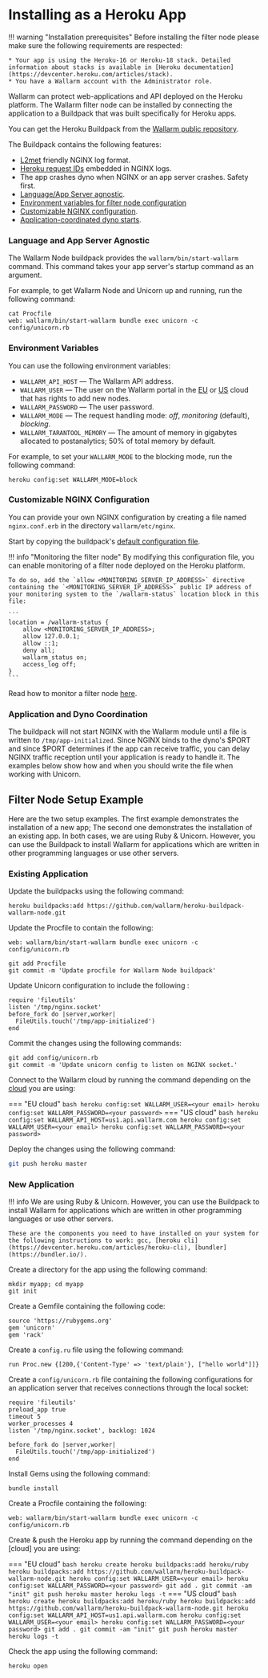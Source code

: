 [anchor1]:      #language-and-app-server-agnostic
[anchor2]:      #environment-variables
[anchor3]:      #customizable-nginx-configuration
[anchor4]:      #application-and-dyno-coordination
[doc-monitoring]: monitoring/intro.md

# Installing as a Heroku App

!!! warning "Installation prerequisites"
    Before installing the filter node please make sure the following requirements are respected:
    
    * Your app is using the Heroku-16 or Heroku-18 stack. Detailed information about stacks is available in [Heroku documentation](https://devcenter.heroku.com/articles/stack).
    * You have a Wallarm account with the Administrator role.

Wallarm can protect web-applications and API deployed on the Heroku platform. The Wallarm filter node can be installed by connecting the application to a Buildpack that was built specifically for Heroku apps.

You can get the Heroku Buildpack from the [Wallarm public repository](https://github.com/wallarm/heroku-buildpack-wallarm-node).

The Buildpack contains the following features:
* [L2met](https://github.com/ryandotsmith/l2met) friendly NGINX log format.
* [Heroku request IDs](https://devcenter.heroku.com/articles/http-request-id) embedded in NGINX logs. 
* The app crashes dyno when NGINX or an app server crashes. Safety first.
* [Language/App Server agnostic][anchor1].
* [Environment variables for filter node configuration][anchor2]
* [Customizable NGINX configuration][anchor3].
* [Application-coordinated dyno starts][anchor4].

### Language and App Server Agnostic

The Wallarm Node buildpack provides the `wallarm/bin/start-wallarm` command. This command takes your app server's startup command as an argument.

For example, to get Wallarm Node and Unicorn up and running, run the following command:

```
cat Procfile
web: wallarm/bin/start-wallarm bundle exec unicorn -c config/unicorn.rb 
```

### Environment Variables

You can use the following environment variables:

* `WALLARM_API_HOST`&nbsp;— The Wallarm API address.
* `WALLARM_USER`&nbsp;— The user on the Wallarm portal in the [EU](https://my.wallarm.com/settings/users) or [US](https://us1.my.wallarm.com/settings/users) cloud that has rights to add new nodes.
* `WALLARM_PASSWORD`&nbsp;— The user password.
* `WALLARM_MODE`&nbsp;— The request handling mode: *off*, *monitoring* (default), *blocking*.
* `WALLARM_TARANTOOL_MEMORY`&nbsp;— The amount of memory in gigabytes allocated to postanalytics; 50% of total memory by default.

For example, to set your `WALLARM_MODE` to the blocking mode, run the following command:

```
heroku config:set WALLARM_MODE=block
```

### Customizable NGINX Configuration

You can provide your own NGINX configuration by creating a file named `nginx.conf.erb` in the directory `wallarm/etc/nginx`.

Start by copying the buildpack's [default configuration file](https://github.com/wallarm/heroku-buildpack-wallarm-node/blob/master/nginx.conf.erb).

!!! info "Monitoring the filter node"
    By modifying this configuration file, you can enable monitoring of a filter node deployed on the Heroku platform.
    
    To do so, add the `allow <MONITORING_SERVER_IP_ADDRESS>` directive containing the `<MONITORING_SERVER_IP_ADDRESS>` public IP address of your monitoring system to the `/wallarm-status` location block in this file:
    
    ```
    location = /wallarm-status {
        allow <MONITORING_SERVER_IP_ADDRESS>;
        allow 127.0.0.1;
        allow ::1;
        deny all;
        wallarm_status on;
        access_log off;
    }
    ```
   Read how to monitor a filter node [here][doc-monitoring].

### Application and Dyno Coordination

The buildpack will not start NGINX with the Wallarm module until a file is written to `/tmp/app‑initialized`. Since NGINX binds to the dyno's $PORT and since $PORT determines if the app can receive traffic, you can delay NGINX traffic reception until your application is ready to handle it. The examples below show how and when you should write the file when working with Unicorn.

## Filter Node Setup Example

Here are the two setup examples. The first example demonstrates the installation of a new app; The second one demonstrates the installation of an existing app. In both cases, we are using Ruby & Unicorn. However, you can use the Buildpack to install Wallarm for applications which are written in other programming languages or use other servers.

### Existing Application

Update the buildpacks using the following command:

```
heroku buildpacks:add https://github.com/wallarm/heroku-buildpack-wallarm-node.git
```

Update the Procfile to contain the following:

```
web: wallarm/bin/start-wallarm bundle exec unicorn -c config/unicorn.rb
```

```
git add Procfile
git commit -m 'Update procfile for Wallarm Node buildpack'
```

Update Unicorn configuration to include the following :

```
require 'fileutils'
listen '/tmp/nginx.socket'
before_fork do |server,worker|
  FileUtils.touch('/tmp/app-initialized')
end
```

Commit the changes using the following commands:

```
git add config/unicorn.rb
git commit -m 'Update unicorn config to listen on NGINX socket.'
```

Connect to the Wallarm cloud by running the command depending on the [cloud](../quickstart-en/how-wallarm-works/qs-intro-en.md#cloud) you are using: 

=== "EU cloud"
    ``` bash
    heroku config:set WALLARM_USER=<your email>
    heroku config:set WALLARM_PASSWORD=<your password>
    ```
=== "US cloud"
    ``` bash
    heroku config:set WALLARM_API_HOST=us1.api.wallarm.com
    heroku config:set WALLARM_USER=<your email>
    heroku config:set WALLARM_PASSWORD=<your password>
    ```

Deploy the changes using the following command:

```bash
git push heroku master
```

### New Application
!!! info
    We are using Ruby & Unicorn. However, you can use the Buildpack to install Wallarm for applications which are written in other programming languages or use other servers.
    
    These are the components you need to have installed on your system for the following instructions to work: gcc, [heroku cli](https://devcenter.heroku.com/articles/heroku-cli), [bundler](https://bundler.io/).

Create a directory for the app using the following command:

```
mkdir myapp; cd myapp
git init
```

Create a Gemfile containing the following code:

```
source 'https://rubygems.org'
gem 'unicorn'
gem 'rack'
```

Create a `config.ru` file using the following command:

```
run Proc.new {[200,{'Content-Type' => 'text/plain'}, ["hello world"]]}
```

Create a `config/unicorn.rb` file containing the following configurations for an application server that receives connections through the local socket:

```
require 'fileutils'
preload_app true
timeout 5
worker_processes 4
listen '/tmp/nginx.socket', backlog: 1024

before_fork do |server,worker|
  FileUtils.touch('/tmp/app-initialized')
end
```

Install Gems using the following command:

```
bundle install
```

Create a Procfile containing the following:

```
web: wallarm/bin/start-wallarm bundle exec unicorn -c config/unicorn.rb
```

Create & push the Heroku app by running the command depending on the [cloud] you are using: 

=== "EU cloud"
    ``` bash
    heroku create
    heroku buildpacks:add heroku/ruby
    heroku buildpacks:add https://github.com/wallarm/heroku-buildpack-wallarm-node.git
    heroku config:set WALLARM_USER=<your email>
    heroku config:set WALLARM_PASSWORD=<your password>
    git add .
    git commit -am "init"
    git push heroku master
    heroku logs -t
    ```
=== "US cloud"
    ```bash
    heroku create
    heroku buildpacks:add heroku/ruby
    heroku buildpacks:add https://github.com/wallarm/heroku-buildpack-wallarm-node.git
    heroku config:set WALLARM_API_HOST=us1.api.wallarm.com
    heroku config:set WALLARM_USER=<your email>
    heroku config:set WALLARM_PASSWORD=<your password>
    git add .
    git commit -am "init"
    git push heroku master
    heroku logs -t
    ```

Check the app using the following command:

```
heroku open
```
